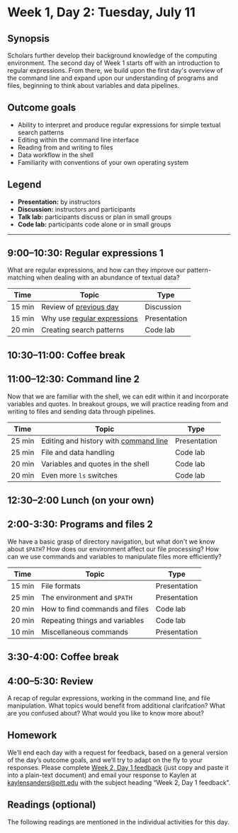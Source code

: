 # Week 1, Day 2: Tuesday, July 11

## Synopsis

Scholars further develop their background knowledge of the computing environment. The second day of Week 1 starts off with an introduction to regular expressions. From there, we build upon the first day's overview of the command line and expand upon our understanding of programs and files, beginning to think about variables and data pipelines.  

## Outcome goals

* Ability to interpret and produce regular expressions for simple textual search patterns
* Editing within the command line interface
* Reading from and writing to files
* Data workflow in the shell
* Familiarity with conventions of your own operating system

## Legend

* **Presentation:** by instructors
* **Discussion:** instructors and participants
* **Talk lab:** participants discuss or plan in small groups
* **Code lab:** participants code alone or in small groups

______

## 9:00–10:30: Regular expressions 1

What are regular expressions, and how can they improve our pattern-matching when dealing with an abundance of textual data?

Time | Topic | Type
---- | ----  | ----
15 min | Review of [previous day](week_1_day_1_plan.md) | Discussion
15 min | Why use [regular expressions](regex1.md) | Presentation
20 min | Creating search patterns | Code lab


## 10:30–11:00: Coffee break

## 11:00–12:30: Command line 2

Now that we are familiar with the shell, we can edit within it and incorporate variables and quotes. In breakout groups, we will practice reading from and writing to files and sending data through pipelines.

Time | Topic | Type
---- | ----  | ----
25 min | Editing and history with [command line](command2.md) | Presentation
25 min | File and data handling | Code lab
20 min | Variables and quotes in the shell | Code lab
20 min | Even more `ls` switches | Code lab

## 12:30–2:00 Lunch (on your own)

## 2:00-3:30: Programs and files 2

We have a basic grasp of directory navigation, but what don't we know about `$PATH`? How does our environment affect our file processing? How can we use commands and variables to manipulate files more efficiently? 

Time | Topic | Type
---- | ----  | ----
15 min | File formats | Presentation
25 min | The environment and `$PATH` | Presentation
20 min | How to find commands and files | Code lab
20 min | Repeating things and variables | Code lab
10 min | Miscellaneous commands | Presentation


## 3:30-4:00: Coffee break

## 4:00–5:30: Review

A recap of regular expressions, working in the command line, and file manipulation. What topics would benefit from additional clarifcation? What are you confused about? What would you like to know more about?

## Homework

We’ll end each day with a request for feedback, based on a general version of the day’s outcome goals, and we’ll try to adapt on the fly to your responses. Please complete [Week 2, Day 1 feedback](week_2_day_1_feedback.md) (just copy and paste it into a plain-text document) and email your response to Kaylen at [kaylensanders@pitt.edu](mailto:kaylensanders@pitt.edu) with the subject heading “Week 2, Day 1 feedback”.

## Readings (optional)

The following readings are mentioned in the individual activities for this day.
